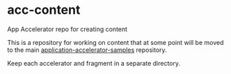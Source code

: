 # acc-content
App Accelerator repo for creating content

This is a repository for working on content that at some point will be moved to the main [application-accelerator-samples](https://github.com/vmware-tanzu/application-accelerator-samples) repository.

Keep each accelerator and fragment in a separate directory.
